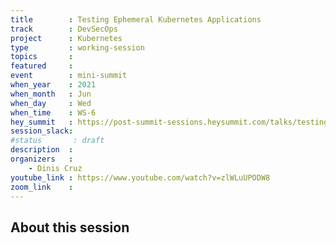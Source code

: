 ```yaml
---
title        : Testing Ephemeral Kubernetes Applications
track        : DevSecOps
project      : Kubernetes
type         : working-session
topics       :
featured     :
event        : mini-summit
when_year    : 2021
when_month   : Jun
when_day     : Wed
when_time    : WS-6
hey_summit   : https://post-summit-sessions.heysummit.com/talks/testing-ephemeral/
session_slack:
#status       : draft
description  :
organizers   : 
    - Dinis Cruz
youtube_link : https://www.youtube.com/watch?v=zlWLuUPODW8
zoom_link    : 
---
```


## About this session


